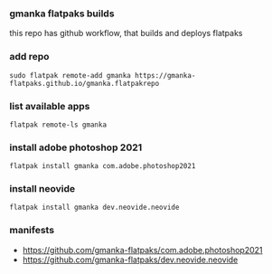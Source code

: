 ### gmanka flatpaks builds

this repo has github workflow, that builds and deploys flatpaks

### add repo

```shell
sudo flatpak remote-add gmanka https://gmanka-flatpaks.github.io/gmanka.flatpakrepo
```

### list available apps

```shell
flatpak remote-ls gmanka
```

### install adobe photoshop 2021

```shell
flatpak install gmanka com.adobe.photoshop2021
```

### install neovide

```shell
flatpak install gmanka dev.neovide.neovide
```

### manifests

- https://github.com/gmanka-flatpaks/com.adobe.photoshop2021
- https://github.com/gmanka-flatpaks/dev.neovide.neovide

